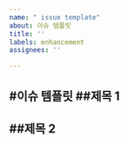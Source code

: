```yaml
---
name: " issue template"
about: 이슈 템플릿
title: ''
labels: enhancement
assignees: ''

---
```


#이슈 템플릿
##제목 1
-

##제목 2
-

